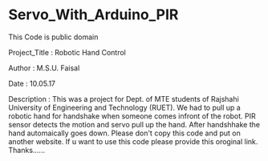 # Servo_With_Arduino_PIR

This Code is public domain

Project_Title : Robotic Hand Control

Author : M.S.U. Faisal

Date : 10.05.17

Description : This was a project for Dept. of MTE students of Rajshahi University of Engineering and Technology (RUET). We had to pull up a robotic hand for handshake when someone comes infront of the robot. PIR sensor detects the motion and servo pull up the hand. After handshhake the hand automaically goes down. Please don't copy this code and put on another website. If u want to use this code please provide this oroginal link. Thanks......
